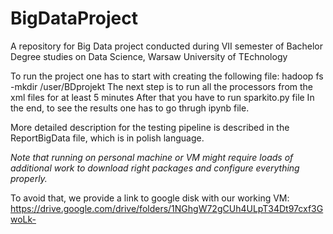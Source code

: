 # BigDataProject
A repository for Big Data project conducted during VII semester of Bachelor Degree studies on Data Science, Warsaw University of TEchnology

To run the project one has to start with creating the following file: hadoop fs -mkdir /user/BDprojekt
The next step is to run all the processors from the xml files for at least 5 minutes
After that you have to run sparkito.py file
In the end, to see the results one has to go thrugh ipynb file.

More detailed description for the testing pipeline is described in the ReportBigData file, which is in polish language.

*Note that running on personal machine or VM might require loads of additional work to download right packages and configure everything properly.*

To avoid that, we provide a link to google disk with our working VM: https://drive.google.com/drive/folders/1NGhgW72gCUh4ULpT34Dt97cxf3GwoLk-
